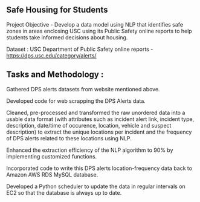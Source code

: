 Safe Housing for Students
-----------------------------------------
Project Objective - Develop a data model using NLP that identifies safe zones in areas enclosing USC using its Public Safety online reports to help students take informed decisions about housing.

Dataset : USC Department of Public Safety online reports - https://dps.usc.edu/category/alerts/ 

Tasks and Methodology :
-----------------------------------------
Gathered DPS alerts datasets from website mentioned above.

Developed code for web scrapping the DPS Alerts data.

Cleaned, pre-processed and transformed the raw unordered data into a usable data format (with attributes such as incident alert link, incident type, description, date/time of occurence, location, vehicle and suspect description) to extract the unique locations per incident and the frequency of DPS alerts related to these locations using NLP.

Enhanced the extraction efficiency of the NLP algorithm to 90% by implementing customized functions.

Incorporated code to write this DPS alerts location-frequency data back to Amazon AWS RDS MySQL database. 

Developed a Python scheduler to update the data in regular intervals on EC2 so that the database is always up to date. 
